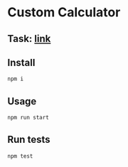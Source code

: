 # Custom Calculator

## Task: <a href="https://docs.google.com/document/d/1j8DnTnRSNoRBdYtKu3Rgk1STLso4X5Rev2-oEyxMsK8/edit#" target="_blank">link</a>

## Install

```sh
npm i
```

## Usage

```sh
npm run start
```

## Run tests

```sh
npm test
```
